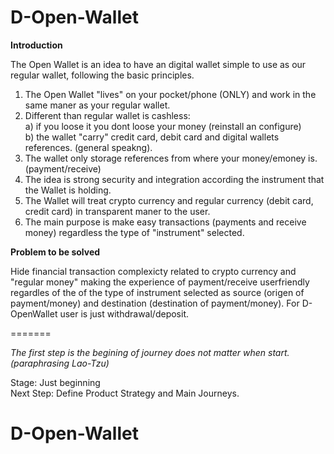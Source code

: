 
# D-Open-Wallet

**Introduction**

The Open Wallet is an idea to have an digital wallet simple to use as our regular wallet, following the basic principles.
1) The Open Wallet "lives" on your pocket/phone (ONLY) and work in the same maner as your regular wallet. 
2) Different than regular wallet is cashless:   
  a) if you loose it you dont loose your money (reinstall an configure)  
  b) the wallet "carry" credit card, debit card and digital wallets references. (general speakng).  
4) The wallet only storage references from where your money/emoney is. (payment/receive)
5) The idea is strong security and integration according the instrument that the Wallet is holding.
6) The Wallet will treat crypto currency and regular currency (debit card, credit card) in transparent maner to the user. 
7) The main purpose is make easy transactions (payments and receive money) regardless the type of "instrument" selected.

**Problem to be solved**

Hide financial transaction complexicty related to crypto currency and "regular money"
making the experience of payment/receive userfriendly regardles of the of the type of instrument selected as source 
(origen of payment/money) and destination (destination of payment/money). For D-OpenWallet user is just withdrawal/deposit.

=======

*The first step is the begining of journey does not matter when start. (paraphrasing Lao-Tzu)*

Stage: Just beginning  
Next Step: Define Product Strategy and Main Journeys.

# D-Open-Wallet
